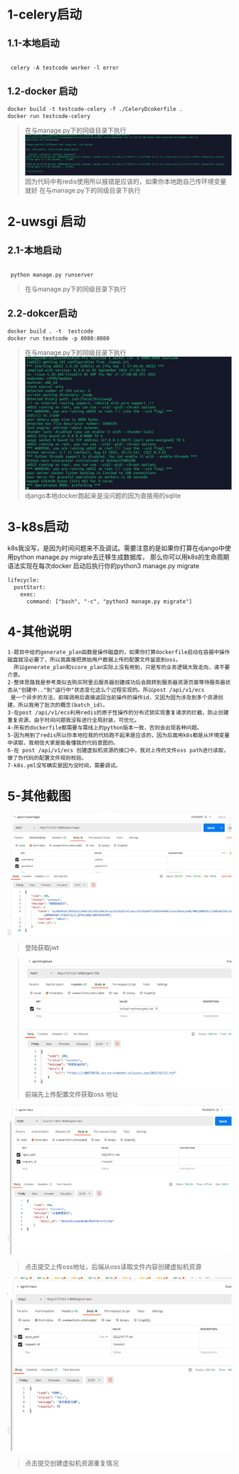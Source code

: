 # 1-celery启动

## 1.1-本地启动

```shell

 celery -A testcode worker -l error 

```

## 1.2-docker 启动

```shell
docker build -t testcode-celery -f ./CeleryDcokerfile .
docker run testcode-celery 
```

>在与manage.py下的同级目录下执行
![docker跑celery](./examples/read-images/celery-run-in-docker.png)
>因为代码中有redis使用所以报错是应该的，如果你本地跑自己传环境变量就好
>在与manage.py下的同级目录下执行

# 2-uwsgi 启动

## 2.1-本地启动

```shell

 python manage.py runserver

```
>在与manage.py下的同级目录下执行  
## 2.2-dokcer启动

```shell
docker build . -t  testcode 
docker run testcode -p 8080:8080
```
>在与manage.py下的同级目录下执行
![docker跑uwsgi](./examples/read-images/uwsgi-run-in-docker.png)
>django本地docker跑起来是没问题的因为直接用的sqlite
> 
> 

# 3-k8s启动

k8s我没写，是因为时间问题来不及调试。需要注意的是如果你打算在django中使用python manage.py migrate去迁移生成数据库，
那么你可以用k8s的生命周期语法实现在每次docker 启动后执行你的python3 manage.py migrate

```
lifecycle:
  postStart:
    exec:
      command: ["bash", "-c", "python3 manage.py migrate"]
```

# 4-其他说明

```text
1-题目中给的generate_plan函数是操作磁盘的，如果你打算dockerfile启动在容器中操作磁盘就没必要了，所以我直接把原始用户数据上传的配置文件留底到oss。
  所以generate_plan和score_plan实际上没有用到，只是写的业务逻辑大致走向，请不要介意。
2-整体思路我是参考类似去购买阿里云服务器创建成功后会跳转到服务器资源页面等待服务器状态从"创建中.."到"运行中"状态变化这么个过程实现的。所以post /api/v1/ecs
 是一个异步的方法，前端调用后直接返回当前操作的操作id，又因为因为涉及到多个资源创建，所以我用了批次的概念(batch_id)。
3-在post /api/v1/ecs利用redis的原子性操作的分布式锁实现重复请求的拦截，防止创建重复资源，由于时间问题我没有进行全局封装，可优化。
4-所有的dockerfile都需要与需线上的python版本一致，否则会出现各种问题。
5-因为用到了redis所以你本地拉我的代码跑不起来是应该的，因为后面用k8s都是从环境变量中读取，我相信大家是能看懂我的代码意图的。
6-在 post /api/v1/ecs 创建虚拟机资源的接口中，我对上传的文件oss path进行读取，做了伪代码的配置文件规则校验。
7-k8s.yml没写确实是因为没时间，需要调试。

```

# 5-其他截图

![登陆获取jwt](./examples/read-images/login.png)

>登陆获取jwt







>![上传配置文件](./examples/read-images/upload-oss.png)
前端先上传配置文件获取oss 地址







![创建虚拟机资源](./examples/read-images/create-ecs.png)
>点击提交上传oss地址，后端从oss读取文件内容创建虚拟机资源





![因为网络问题导致创建虚拟机资源重复请求](./examples/read-images/repeated-create-esc.png)
>点击提交创建虚拟机资源重复情况
